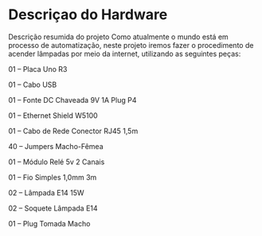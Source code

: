 # Descriçao do Hardware

Descrição resumida do projeto
Como atualmente o mundo está em processo de automatização, neste projeto iremos fazer o procedimento de acender lâmpadas por meio da internet, utilizando as seguintes peças:

01 – Placa Uno R3

01 – Cabo USB

01 – Fonte DC Chaveada 9V 1A Plug P4

01 – Ethernet Shield W5100

01 – Cabo de Rede Conector RJ45 1,5m

40 – Jumpers Macho-Fêmea

01 – Módulo Relé 5v 2 Canais

01 – Fio Simples 1,0mm 3m

02 – Lâmpada E14 15W

02 – Soquete Lâmpada E14

01 – Plug Tomada Macho
